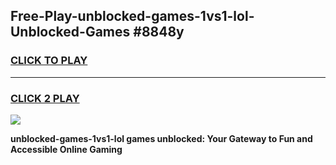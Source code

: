 
## Free-Play-unblocked-games-1vs1-lol-Unblocked-Games #8848y
<h3>
<a href="https://news.freeplayer.one?title=unblocked-games-1vs1-lol&ref=8M">CLICK TO PLAY</a></h3>
<hr>

<h3>
<a href="https://news.freeplayer.one?title=unblocked-games-1vs1-lol&ref=8M">CLICK 2 PLAY</a>
  
</h3>

<a href="https://news.freeplayer.one?title=unblocked-games-1vs1-lol&ref=8M"><img src="https://clearcache.store/games.png"></a>


**unblocked-games-1vs1-lol games unblocked: Your Gateway to Fun and Accessible Online Gaming**
